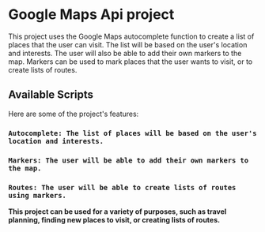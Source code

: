 # Google Maps Api project

This project uses the Google Maps autocomplete function to create a list of places that the user can visit. The list will be based on the user's location and interests. The user will also be able to add their own markers to the map. Markers can be used to mark places that the user wants to visit, or to create lists of routes.
## Available Scripts

Here are some of the project's features:

### `Autocomplete: The list of places will be based on the user's location and interests.`

### `Markers: The user will be able to add their own markers to the map.`

### `Routes: The user will be able to create lists of routes using markers.`


**This project can be used for a variety of purposes, such as travel planning, finding new places to visit, or creating lists of routes.**

